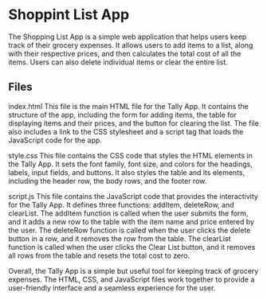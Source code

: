 # Shoppint List App

The Shopping List App is a simple web application that helps users keep track of their grocery expenses. It allows users to add items to a list, along with their respective prices, and then calculates the total cost of all the items. Users can also delete individual items or clear the entire list.

<h2>Files</h2>

index.html
This file is the main HTML file for the Tally App. It contains the structure of the app, including the form for adding items, the table for displaying items and their prices, and the button for clearing the list. The file also includes a link to the CSS stylesheet and a script tag that loads the JavaScript code for the app.

style.css
This file contains the CSS code that styles the HTML elements in the Tally App. It sets the font family, font size, and colors for the headings, labels, input fields, and buttons. It also styles the table and its elements, including the header row, the body rows, and the footer row.

script.js
This file contains the JavaScript code that provides the interactivity for the Tally App. It defines three functions: addItem, deleteRow, and clearList. The addItem function is called when the user submits the form, and it adds a new row to the table with the item name and price entered by the user. The deleteRow function is called when the user clicks the delete button in a row, and it removes the row from the table. The clearList function is called when the user clicks the Clear List button, and it removes all rows from the table and resets the total cost to zero.

Overall, the Tally App is a simple but useful tool for keeping track of grocery expenses. The HTML, CSS, and JavaScript files work together to provide a user-friendly interface and a seamless experience for the user.
